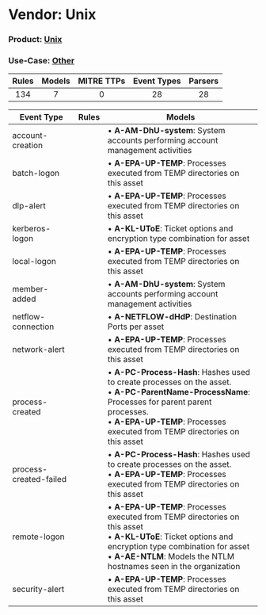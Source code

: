 Vendor: Unix
============
### Product: [Unix](../ds_unix_unix.md)
### Use-Case: [Other](../../../../UseCases/uc_other.md)

| Rules | Models | MITRE TTPs | Event Types | Parsers |
|:-----:|:------:|:----------:|:-----------:|:-------:|
|  134  |   7    |     0      |     28      |   28    |

| Event Type             | Rules | Models                                                                                                                                                                                                                                         |
| ---------------------- | ----- | ---------------------------------------------------------------------------------------------------------------------------------------------------------------------------------------------------------------------------------------------- |
| account-creation       |       |  • <b>A-AM-DhU-system</b>: System accounts performing account management activities                                                                                                                                                            |
| batch-logon            |       |  • <b>A-EPA-UP-TEMP</b>: Processes executed from TEMP directories on this asset                                                                                                                                                                |
| dlp-alert              |       |  • <b>A-EPA-UP-TEMP</b>: Processes executed from TEMP directories on this asset                                                                                                                                                                |
| kerberos-logon         |       |  • <b>A-KL-UToE</b>: Ticket options and encryption type combination for asset                                                                                                                                                                  |
| local-logon            |       |  • <b>A-EPA-UP-TEMP</b>: Processes executed from TEMP directories on this asset                                                                                                                                                                |
| member-added           |       |  • <b>A-AM-DhU-system</b>: System accounts performing account management activities                                                                                                                                                            |
| netflow-connection     |       |  • <b>A-NETFLOW-dHdP</b>: Destination Ports per asset                                                                                                                                                                                          |
| network-alert          |       |  • <b>A-EPA-UP-TEMP</b>: Processes executed from TEMP directories on this asset                                                                                                                                                                |
| process-created        |       |  • <b>A-PC-Process-Hash</b>: Hashes used to create processes on the asset.<br> • <b>A-PC-ParentName-ProcessName</b>: Processes for parent parent processes.<br> • <b>A-EPA-UP-TEMP</b>: Processes executed from TEMP directories on this asset |
| process-created-failed |       |  • <b>A-PC-Process-Hash</b>: Hashes used to create processes on the asset.<br> • <b>A-EPA-UP-TEMP</b>: Processes executed from TEMP directories on this asset                                                                                  |
| remote-logon           |       |  • <b>A-EPA-UP-TEMP</b>: Processes executed from TEMP directories on this asset<br> • <b>A-KL-UToE</b>: Ticket options and encryption type combination for asset<br> • <b>A-AE-NTLM</b>: Models the NTLM hostnames seen in the organization    |
| security-alert         |       |  • <b>A-EPA-UP-TEMP</b>: Processes executed from TEMP directories on this asset                                                                                                                                                                |